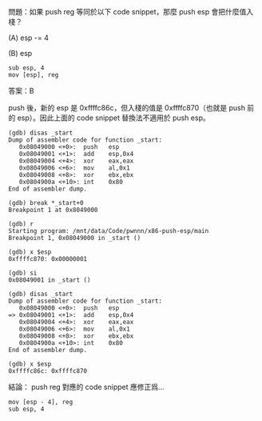 問題：如果 push reg 等同於以下 code snippet，那麼 push esp 會把什麼值入棧？

(A) esp -= 4

(B) esp

```
sub esp, 4
mov [esp], reg
```
答案：B

push 後，新的 esp 是 0xffffc86c，但入棧的值是 0xffffc870（也就是 push 前的 esp）。因此上面的 code snippet 替換法不適用於 push esp。
```
(gdb) disas _start
Dump of assembler code for function _start:
   0x08049000 <+0>:  push   esp
   0x08049001 <+1>:  add    esp,0x4
   0x08049004 <+4>:  xor    eax,eax
   0x08049006 <+6>:  mov    al,0x1
   0x08049008 <+8>:  xor    ebx,ebx
   0x0804900a <+10>: int    0x80
End of assembler dump.

(gdb) break *_start+0
Breakpoint 1 at 0x8049000

(gdb) r
Starting program: /mnt/data/Code/pwnnn/x86-push-esp/main 
Breakpoint 1, 0x08049000 in _start ()

(gdb) x $esp
0xffffc870:	0x00000001

(gdb) si
0x08049001 in _start ()

(gdb) disas _start
Dump of assembler code for function _start:
   0x08049000 <+0>:  push   esp
=> 0x08049001 <+1>:  add    esp,0x4
   0x08049004 <+4>:  xor    eax,eax
   0x08049006 <+6>:  mov    al,0x1
   0x08049008 <+8>:  xor    ebx,ebx
   0x0804900a <+10>: int    0x80
End of assembler dump.

(gdb) x $esp
0xffffc86c:	0xffffc870
```

結論： push reg 對應的 code snippet 應修正爲...
```
mov [esp - 4], reg
sub esp, 4
```
